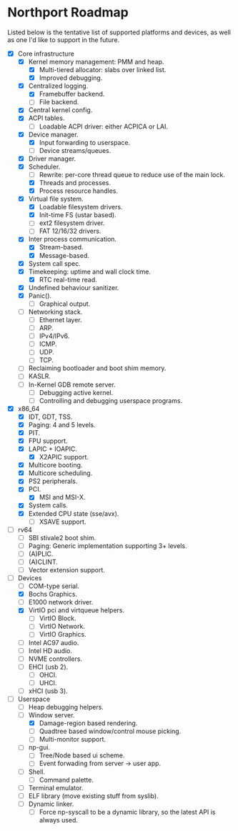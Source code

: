 # Northport Roadmap
Listed below is the tentative list of supported platforms and devices, as well as one I'd like to support in the future.

- [x] Core infrastructure
    - [x] Kernel memory management: PMM and heap.
        - [x] Multi-tiered allocator: slabs over linked list.
        - [x] Improved debugging.
    - [x] Centralized logging.
        - [x] Framebuffer backend.
        - [ ] File backend.
    - [x] Central kernel config.
    - [x] ACPI tables.
        - [ ] Loadable ACPI driver: either ACPICA or LAI.
    - [x] Device manager.
        - [x] Input forwarding to userspace.
        - [ ] Device streams/queues.
    - [x] Driver manager.
    - [x] Scheduler.
        - [ ] Rewrite: per-core thread queue to reduce use of the main lock.
        - [x] Threads and processes.
        - [x] Process resource handles.
    - [x] Virtual file system.
        - [x] Loadable filesystem drivers.
        - [x] Init-time FS (ustar based).
        - [ ] ext2 filesystem driver.
        - [ ] FAT 12/16/32 drivers.
    - [x] Inter process communication.
        - [x] Stream-based.
        - [x] Message-based.
    - [x] System call spec.
    - [x] Timekeeping: uptime and wall clock time.
        - [x] RTC real-time read.
    - [x] Undefined behaviour sanitizer.
    - [x] Panic().
        - [ ] Graphical output.
    - [ ] Networking stack.
        - [ ] Ethernet layer.
        - [ ] ARP.
        - [ ] IPv4/IPv6.
        - [ ] ICMP.
        - [ ] UDP.
        - [ ] TCP.
    - [ ] Reclaiming bootloader and boot shim memory.
    - [ ] KASLR.
    - [ ] In-Kernel GDB remote server.
        - [ ] Debugging active kernel.
        - [ ] Controlling and debugging userspace programs.

- [x] x86_64
    - [x] IDT, GDT, TSS.
    - [x] Paging: 4 and 5 levels.
    - [x] PIT.
    - [x] FPU support.
    - [x] LAPIC + IOAPIC.
        - [x] X2APIC support.
    - [x] Multicore booting.
    - [x] Multicore scheduling.
    - [x] PS2 peripherals.
    - [x] PCI.
        - [x] MSI and MSI-X.
    - [x] System calls.
    - [x] Extended CPU state (sse/avx).
        - [ ] XSAVE support.
    
- [ ] rv64
    - [ ] SBI stivale2 boot shim.
    - [ ] Paging: Generic implementation supporting 3+ levels.
    - [ ] (A)PLIC.
    - [ ] (A)CLINT.
    - [ ] Vector extension support.

- [ ] Devices
    - [ ] COM-type serial.
    - [x] Bochs Graphics.
    - [ ] E1000 network driver.
    - [x] VirtIO pci and virtqueue helpers.
        - [ ] VirtIO Block.
        - [ ] VirtIO Network.
        - [ ] VirtIO Graphics.
    - [ ] Intel AC97 audio.
    - [ ] Intel HD audio.
    - [ ] NVME controllers.
    - [ ] EHCI (usb 2).
        - [ ] OHCI.
        - [ ] UHCI.
    - [ ] xHCI (usb 3).

- [ ] Userspace
    - [ ] Heap debugging helpers.
    - [ ] Window server.
        - [x] Damage-region based rendering.
        - [ ] Quadtree based window/control mouse picking.
        - [ ] Multi-monitor support.
    - [ ] np-gui.
        - [ ] Tree/Node based ui scheme.
        - [ ] Event forwading from server -> user app.
    - [ ] Shell.
        - [ ] Command palette.
    - [ ] Terminal emulator.
    - [ ] ELF library (move existing stuff from syslib).
    - [ ] Dynamic linker.
        - [ ] Force np-syscall to be a dynamic library, so the latest API is always used.

